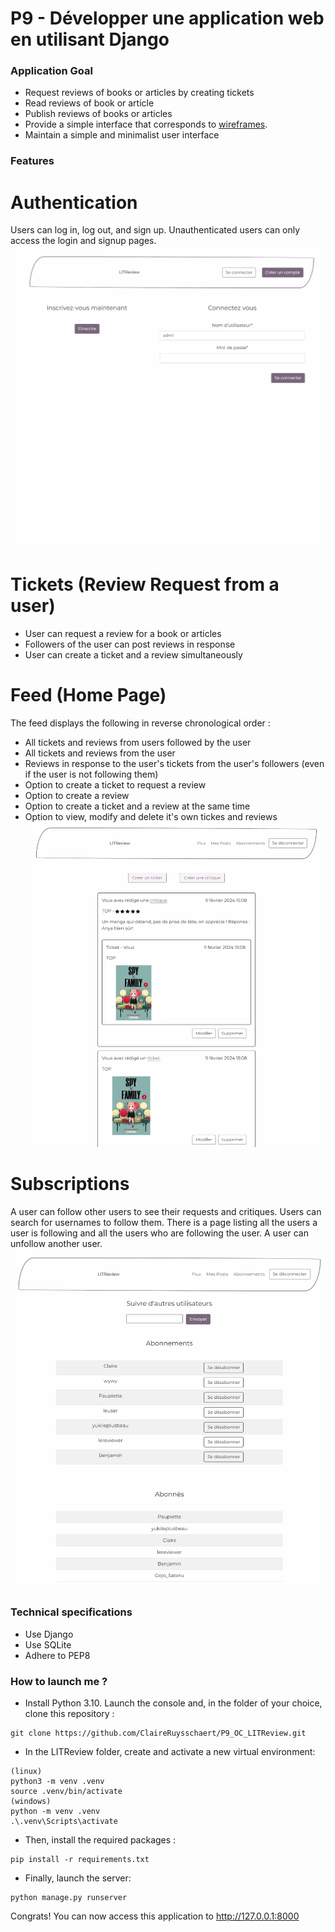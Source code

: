 # P9 - Développer une application web en utilisant Django

### Application Goal 
 
- Request reviews of books or articles by creating tickets
- Read reviews of book or article
- Publish reviews of books or articles
- Provide a simple interface that corresponds to [wireframes](https://s3-eu-west-1.amazonaws.com/course.oc-static.com/projects/Python%20FR/P7%20-%20D%C3%A9veloppez%20une%20application%20Web%20en%20utilisant%20Django/LITReview%20-%20Wireframes%20-%20FR.pdf).
- Maintain a simple and minimalist user interface

### Features

# Authentication
Users can log in, log out, and sign up.
Unauthenticated users can only access the login and signup pages.
![Login/Out/Signup Page](/static/images/login-out-signup_page.PNG)


# Tickets (Review Request from a user)
- User can request a review for a book or articles
- Followers of the user can post reviews in response
- User can create a ticket and a review simultaneously


# Feed (Home Page)
The feed displays the following in reverse chronological order :
- All tickets and reviews from users followed by the user
- All tickets and reviews from the user
- Reviews in response to the user's tickets from the user's followers (even if the user is not following them)
- Option to create a ticket to request a review
- Option to create a review
- Option to create a ticket and a review at the same time
- Option to view, modify and delete it's own tickes and reviews
![](/static/images/feed.PNG)


# Subscriptions
A user can follow other users to see their requests and critiques. 
Users can search for usernames to follow them.
There is a page listing all the users a user is following and all the users who are following the user. 
A user can unfollow another user.
![](/static/images/subscription.PNG)


### Technical specifications
- Use Django
- Use SQLite
- Adhere to PEP8

### How to launch me ? 
- Install Python 3.10. Launch the console and, in the folder of your choice, clone this repository :
```
git clone https://github.com/ClaireRuysschaert/P9_OC_LITReview.git
```
- In the LITReview folder, create and activate a new virtual environment:
```
(linux)
python3 -m venv .venv
source .venv/bin/activate
(windows) 
python -m venv .venv
.\.venv\Scripts\activate
```
- Then, install the required packages :
```
pip install -r requirements.txt
```
- Finally, launch the server:
```
python manage.py runserver
```
Congrats! You can now access this application to http://127.0.0.1:8000